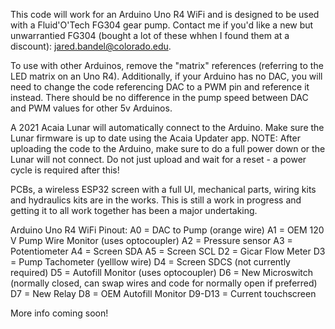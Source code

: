 This code will work for an Arduino Uno R4 WiFi and is designed to be used with a Fluid'O'Tech FG304 gear pump. Contact me if you'd like a new but unwarrantied FG304 (bought a lot of these whhen I found them at a discount): jared.bandel@colorado.edu.

To use with other Arduinos, remove the "matrix" references (referring to the LED matrix on an Uno R4). Additionally, if your Arduino has no DAC, you will need to change the code referencing DAC to a PWM pin and reference it instead. There should be no difference in the pump speed between DAC and PWM values for other 5v Arduinos.

A 2021 Acaia Lunar will automatically connect to the Arduino. Make sure the Lunar firmware is up to date using the Acaia Updater app.
NOTE: After uploading the code to the Arduino, make sure to do a full power down or the Lunar will not connect. Do not just upload and wait for a reset - a power cycle is required after this!

PCBs, a wireless ESP32 screen with a full UI, mechanical parts, wiring kits and hydraulics kits are in the works. This is still a work in progress and getting it to all work together has been a major undertaking.

Arduino Uno R4 WiFi Pinout:
A0 = DAC to Pump (orange wire)
A1 = OEM 120 V Pump Wire Monitor (uses optocoupler)
A2 = Pressure sensor
A3 = Potentiometer
A4 = Screen SDA
A5 = Screen SCL
D2 = Gicar Flow Meter
D3 = Pump Tachometer (yelllow wire)
D4 = Screen SDCS (not currently required)
D5 = Autofill Monitor (uses optocoupler)
D6 = New Microswitch (normally closed, can swap wires and code for normally open if preferred)
D7 = New Relay
D8 = OEM Autofill Monitor
D9-D13 = Current touchscreen

More info coming soon!
